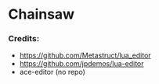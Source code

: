 # Chainsaw
### Credits:
- https://github.com/Metastruct/lua_editor  
- https://github.com/jpdemos/lua-editor  
- ace-editor (no repo)  
